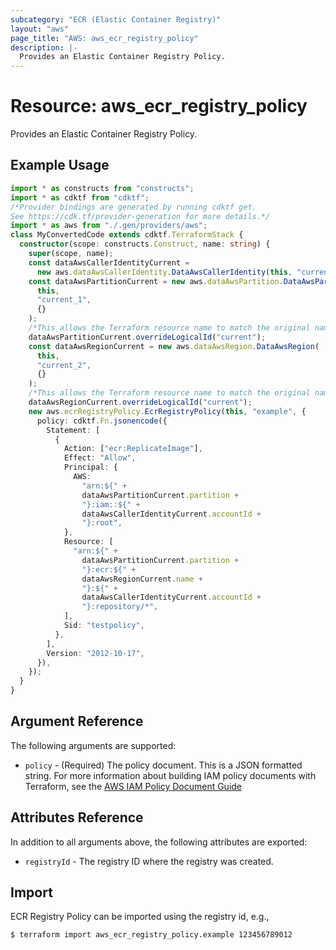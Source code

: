 ```yaml
---
subcategory: "ECR (Elastic Container Registry)"
layout: "aws"
page_title: "AWS: aws_ecr_registry_policy"
description: |-
  Provides an Elastic Container Registry Policy.
---
```


# Resource: aws_ecr_registry_policy

Provides an Elastic Container Registry Policy.

## Example Usage

```typescript
import * as constructs from "constructs";
import * as cdktf from "cdktf";
/*Provider bindings are generated by running cdktf get.
See https://cdk.tf/provider-generation for more details.*/
import * as aws from "./.gen/providers/aws";
class MyConvertedCode extends cdktf.TerraformStack {
  constructor(scope: constructs.Construct, name: string) {
    super(scope, name);
    const dataAwsCallerIdentityCurrent =
      new aws.dataAwsCallerIdentity.DataAwsCallerIdentity(this, "current", {});
    const dataAwsPartitionCurrent = new aws.dataAwsPartition.DataAwsPartition(
      this,
      "current_1",
      {}
    );
    /*This allows the Terraform resource name to match the original name. You can remove the call if you don't need them to match.*/
    dataAwsPartitionCurrent.overrideLogicalId("current");
    const dataAwsRegionCurrent = new aws.dataAwsRegion.DataAwsRegion(
      this,
      "current_2",
      {}
    );
    /*This allows the Terraform resource name to match the original name. You can remove the call if you don't need them to match.*/
    dataAwsRegionCurrent.overrideLogicalId("current");
    new aws.ecrRegistryPolicy.EcrRegistryPolicy(this, "example", {
      policy: cdktf.Fn.jsonencode({
        Statement: [
          {
            Action: ["ecr:ReplicateImage"],
            Effect: "Allow",
            Principal: {
              AWS:
                "arn:${" +
                dataAwsPartitionCurrent.partition +
                "}:iam::${" +
                dataAwsCallerIdentityCurrent.accountId +
                "}:root",
            },
            Resource: [
              "arn:${" +
                dataAwsPartitionCurrent.partition +
                "}:ecr:${" +
                dataAwsRegionCurrent.name +
                "}:${" +
                dataAwsCallerIdentityCurrent.accountId +
                "}:repository/*",
            ],
            Sid: "testpolicy",
          },
        ],
        Version: "2012-10-17",
      }),
    });
  }
}

```

## Argument Reference

The following arguments are supported:

* `policy` - (Required) The policy document. This is a JSON formatted string. For more information about building IAM policy documents with Terraform, see the [AWS IAM Policy Document Guide](https://learn.hashicorp.com/terraform/aws/iam-policy)

## Attributes Reference

In addition to all arguments above, the following attributes are exported:

* `registryId` - The registry ID where the registry was created.

## Import

ECR Registry Policy can be imported using the registry id, e.g.,

```
$ terraform import aws_ecr_registry_policy.example 123456789012
```

<!-- cache-key: cdktf-0.17.0-pre.15 input-a2c8349cf2fb0a9efb744a97ec59069c6512005289de05effc840ef30ae4c280 -->